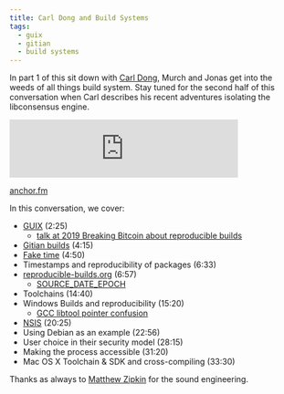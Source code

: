 ```yaml
---
title: Carl Dong and Build Systems
tags:
  - guix
  - gitian
  - build systems
---
```


In part 1 of this sit down with [Carl Dong](https://twitter.com/carl_dong), Murch and Jonas get into the weeds of all things build system. Stay tuned for the second half of this conversation when Carl describes his recent adventures isolating the libconsensus engine.

<iframe src="https://anchor.fm/chaincode/embed/episodes/Carl-Dong-and-Build-Systems---Episode-9-en66tf" height="102px" width="400px" frameborder="0" scrolling="no"></iframe>

[anchor.fm](https://anchor.fm/chaincode/episodes/Carl-Dong-and-Build-Systems---Episode-9-en66tf)

In this conversation, we cover:

- [GUIX](https://guix.gnu.org/) (2:25)
  - [talk at 2019 Breaking Bitcoin about reproducible builds](https://www.youtube.com/watch?v=I2iShmUTEl8)
- [Gitian builds](https://gitian.org/) (4:15)
- [Fake time](http://manpages.ubuntu.com/manpages/trusty/man1/faketime.1.html) (4:50)
- Timestamps and reproducibility of packages (6:33)
- [reproducible-builds.org](https://reproducible-builds.org/) (6:57)
  - [SOURCE_DATE_EPOCH](https://reproducible-builds.org/docs/source-date-epoch/)
- Toolchains (14:40)
- Windows Builds and reproducibility (15:20)
  - [GCC libtool pointer confusion](https://salsa.debian.org/reproducible-builds/reproducible-website/-/commit/b95a0931eee4d44077683f9633a6cdbf738a7465)
- [NSIS](https://sourceforge.net/projects/nsis/) (20:25)
- Using Debian as an example (22:56)
- User choice in their security model (28:15)
- Making the process accessible (31:20)
- Mac OS X Toolchain & SDK and cross-compiling (33:30)


Thanks as always to [Matthew Zipkin](https://twitter.com/MatthewZipkin) for the sound engineering.
